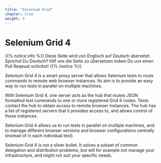 ```yaml
---
title: "Selenium Grid"
chapter: true
weight: 9
---
```


# Selenium Grid 4

{{% notice info %}}
<i class="fas fa-language"></i> Diese Seite wird von Englisch 
auf Deutsch übersetzt. Sprichst Du Deutsch? Hilf uns die Seite 
zu übersetzen indem Du uns einen Pull Reqeust schickst!
 {{% /notice %}}

_Selenium Grid 4_ is a smart proxy server
that allows Selenium tests to route commands to remote web browser instances.
Its aim is to provide an easy way to run tests in parallel on multiple machines.

With Selenium Grid 4,
one server acts as the hub that routes JSON formatted test commands
to one or more registered Grid 4 nodes.
Tests contact the hub to obtain access to remote browser instances.
The hub has a list of registered servers that it provides access to,
and allows control of these instances.

Selenium Grid 4 allows us to run tests in parallel on multiple machines,
and to manage different browser versions and browser configurations centrally
(instead of in each individual test).

Selenium Grid 4 is not a silver bullet.
It solves a subset of common delegation and distribution problems,
but will for example not manage your infrastructure,
and might not suit your specific needs.
